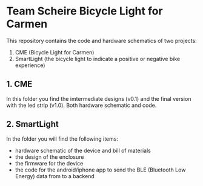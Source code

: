 # Team Scheire Bicycle Light for Carmen

This repository contains the code and hardware schematics of two projects:
1. CME (Bicycle Light for Carmen)
2. SmartLight (the bicycle light to indicate a positive or negative bike experience)


## 1. CME

In this folder you find the imtermediate designs (v0.1) and the final version with the led strip (v1.0). Both hardware schematic and code.


## 2. SmartLight

In the folder you will find the following items:
- hardware schematic of the device and bill of materials
- the design of the enclosure
- the firmware for the device
- the code for the android/iphone app to send the BLE (Bluetooth Low Energy) data from to a backend
 

